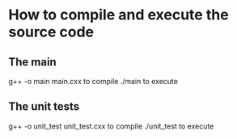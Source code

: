 # How to compile and execute the source code

## The main

g++ -o main main.cxx to compile
./main to execute

## The unit tests

g++ -o unit_test unit_test.cxx to compile
./unit_test to execute

